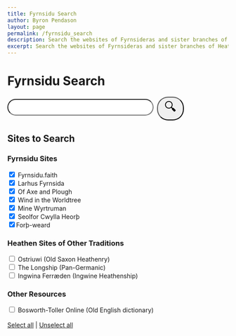 ```yaml
---
title: Fyrnsidu Search
author: Byron Pendason
layout: page
permalink: /fyrnsidu_search
description: Search the websites of Fyrnsideras and sister branches of Heathenry!
excerpt: Search the websites of Fyrnsideras and sister branches of Heathenry!
---
```


<h1>Fyrnsidu Search</h1>
<div id="searchBar" style="margin: 12px auto;">
<input type="text" id="search" style="width:66%;font-size: 2em;border-radius:25px;padding-left:25px;"><button id="searchSubmit" style="font-size: 2em;border-radius:25px;padding-left:15px;padding-right:15px;margin-left: 8px;">&#128269;</button>
</div>

<h2>Sites to Search</h2>
<div id="sitesList">
<h3>Fyrnsidu Sites</h3>
<label for="fyrnsiduFaith"> <input type="checkbox" id="fyrnsiduFaith" value="fyrnsidu.faith" checked> Fyrnsidu.faith </label><br>
<label for="larhusFyrnsida"> <input type="checkbox" id="larhusFyrnsida" value="larhusfyrnsida.com" checked> Larhus Fyrnsida </label><br>
<label for="axeAndPlough"> <input type="checkbox" id="axeAndPlough" value="axeandplough.com" checked> Of Axe and Plough </label><br>
<label for="windInTheWorldtree"> <input type="checkbox" id="windInTheWorldtree" value="windintheworldtree.wordpress.com" checked> Wind in the Worldtree </label><br>
<label for="mineWyrtruman"> <input type="checkbox" id="mineWyrtruman" value="minewyrtruman.com" checked> Mine Wyrtruman </label><br>
<input type="checkbox" id="seolforCwyllaHeorth" value="seolforcwyllaheorth.wordpress.com" checked><label for="seolforCwyllaHeorth"> Seolfor Cwylla Heorþ</label><br>
<input type="checkbox" id="forthweard" value="forthweard.blog" checked><label for="forthweard">Forþ-weard</label>

<h3>Heathen Sites of Other Traditions</h3>
<label for="ostriuwi"><input type="checkbox" id="ostriuwi" value="ostriuwi.wordpress.com/"> Ostriuwi (Old Saxon Heathenry)</label><br>
<label for="theLongship"><input type="checkbox" id="theLongship" value="thelongship.net"> The Longship (Pan-Germanic)</label><br>
<label for="ingwine"><input type="checkbox" id="ingwine" value="ingwine.org"> Ingwina Ferræden (Ingwine Heathenship)</label><br>
<h3>Other Resources</h3>
<label for="bosworthToller"><input type="checkbox" id="bosworthToller" value="bosworthtoller.com"> Bosworth-Toller Online (Old English dictionary)</label>
</div>
<br>
<div>
<a href="javascript:selectAll()">Select all</a> | <a href="javascript:unselectAll()">Unselect all</a>
</div>

<script>
const search = document.getElementById("search");
const btn = document.getElementById("searchSubmit");
const sites = document.getElementById("sitesList");

btn.addEventListener('click', function(e) {
	let text = search.value.toLowerCase();
	text = text.replace(" ", "+") + "+";
	let checkboxes = sites.getElementsByTagName("input");
	let websites = [];
	for (check of checkboxes) {
		if (check.checked)
			websites.push("site%3A"+check.value);
	}
	
	let url = "https://www.google.com/search?q=" + text + websites.join("+OR+");
	//console.log(url);
	window.location.href = url;
});

function selectAll() {
	let checkboxes = sites.getElementsByTagName("input");
	
	for (check of checkboxes) {
		check.checked = true;
	}
}

function unselectAll() {
	let checkboxes = sites.getElementsByTagName("input");
	
	for (check of checkboxes) {
		check.checked = false;
	}
}
</script>
